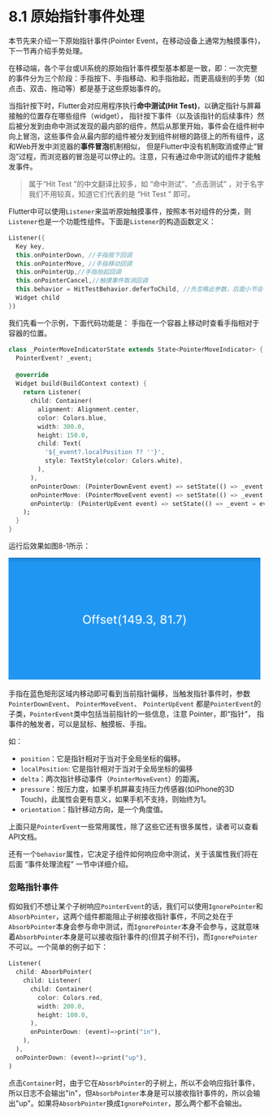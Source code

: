 # 8.1 原始指针事件处理

本节先来介绍一下原始指针事件(Pointer Event，在移动设备上通常为触摸事件)，下一节再介绍手势处理。

在移动端，各个平台或UI系统的原始指针事件模型基本都是一致，即：一次完整的事件分为三个阶段：手指按下、手指移动、和手指抬起，而更高级别的手势（如点击、双击、拖动等）都是基于这些原始事件的。

当指针按下时，Flutter会对应用程序执行**命中测试(Hit Test)**，以确定指针与屏幕接触的位置存在哪些组件（widget）， 指针按下事件（以及该指针的后续事件）然后被分发到由命中测试发现的最内部的组件，然后从那里开始，事件会在组件树中向上冒泡，这些事件会从最内部的组件被分发到组件树根的路径上的所有组件，这和Web开发中浏览器的**事件冒泡**机制相似， 但是Flutter中没有机制取消或停止“冒泡”过程，而浏览器的冒泡是可以停止的。注意，只有通过命中测试的组件才能触发事件。

> 属于“Hit Test ”的中文翻译比较多，如 “命中测试”、“点击测试” ，对于名字我们不用较真，知道它们代表的是 “Hit Test ” 即可。

Flutter中可以使用`Listener`来监听原始触摸事件，按照本书对组件的分类，则`Listener`也是一个功能性组件。下面是`Listener`的构造函数定义：

```dart
Listener({
  Key key,
  this.onPointerDown, //手指按下回调
  this.onPointerMove, //手指移动回调
  this.onPointerUp,//手指抬起回调
  this.onPointerCancel,//触摸事件取消回调
  this.behavior = HitTestBehavior.deferToChild, //先忽略此参数，后面小节会专门介绍
  Widget child
})
```

我们先看一个示例，下面代码功能是： 手指在一个容器上移动时查看手指相对于容器的位置。

```dart
class _PointerMoveIndicatorState extends State<PointerMoveIndicator> {
  PointerEvent? _event;

  @override
  Widget build(BuildContext context) {
    return Listener(
      child: Container(
        alignment: Alignment.center,
        color: Colors.blue,
        width: 300.0,
        height: 150.0,
        child: Text(
          '${_event?.localPosition ?? ''}',
          style: TextStyle(color: Colors.white),
        ),
      ),
      onPointerDown: (PointerDownEvent event) => setState(() => _event = event),
      onPointerMove: (PointerMoveEvent event) => setState(() => _event = event),
      onPointerUp: (PointerUpEvent event) => setState(() => _event = event),
    );
  }
}
```

运行后效果如图8-1所示：

![图8-1](../imgs/8-1.png)

手指在蓝色矩形区域内移动即可看到当前指针偏移，当触发指针事件时，参数 `PointerDownEvent`、 `PointerMoveEvent`、 `PointerUpEvent` 都是`PointerEvent`的子类，`PointerEvent`类中包括当前指针的一些信息，注意 Pointer，即“指针”， 指事件的触发者，可以是鼠标、触摸板、手指。

如：

- `position`：它是指针相对于当对于全局坐标的偏移。
- `localPosition`: 它是指针相对于当对于全局坐标的偏移
- `delta`：两次指针移动事件（`PointerMoveEvent`）的距离。
- `pressure`：按压力度，如果手机屏幕支持压力传感器(如iPhone的3D Touch)，此属性会更有意义，如果手机不支持，则始终为1。
- `orientation`：指针移动方向，是一个角度值。

上面只是`PointerEvent`一些常用属性，除了这些它还有很多属性，读者可以查看API文档。

还有一个`behavior`属性，它决定子组件如何响应命中测试，关于该属性我们将在后面 “事件处理流程” 一节中详细介绍。

### 忽略指针事件

假如我们不想让某个子树响应`PointerEvent`的话，我们可以使用`IgnorePointer`和`AbsorbPointer`，这两个组件都能阻止子树接收指针事件，不同之处在于`AbsorbPointer`本身会参与命中测试，而`IgnorePointer`本身不会参与，这就意味着`AbsorbPointer`本身是可以接收指针事件的(但其子树不行)，而`IgnorePointer`不可以。一个简单的例子如下：

```dart
Listener(
  child: AbsorbPointer(
    child: Listener(
      child: Container(
        color: Colors.red,
        width: 200.0,
        height: 100.0,
      ),
      onPointerDown: (event)=>print("in"),
    ),
  ),
  onPointerDown: (event)=>print("up"),
)
```

点击`Container`时，由于它在`AbsorbPointer`的子树上，所以不会响应指针事件，所以日志不会输出"in"，但`AbsorbPointer`本身是可以接收指针事件的，所以会输出"up"。如果将`AbsorbPointer`换成`IgnorePointer`，那么两个都不会输出。

